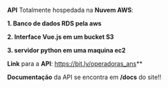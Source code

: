 **API** Totalmente hospedada na **Nuvem AWS**:

**1. Banco de dados RDS pela aws**

**2. Interface Vue.js em um bucket S3**

**3. servidor python em uma maquina ec2**


**Link** para a **API**: https://bit.ly/operadoras_ans**

**Documentação** da API se encontra em **/docs** do site!!
